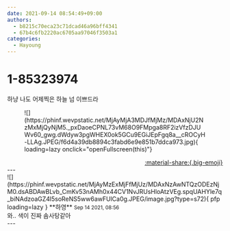 ```yaml
---
date: 2021-09-14 08:54:49+09:00
authors:
  - b8215c70eca23c71dcad46a96bff4341
  - 67b4c6fb2220ac6705aa97046f3503a1
categories:
  - Hayoung
---
```


# 1-85323974

<div class="post-container" markdown="1">
<div class="content-container md-sidebar__scrollwrap" markdown="1">

하냥 나도 어제찍은 하늘 넘 이쁘드라
<figure markdown="1">
![](https://phinf.wevpstatic.net/MjAyMjA3MDJfMjMz/MDAxNjU2NzMxMjQyNjM5._pxDaoeCPNL73vM68O9FMpga8RF2izVfzDJUWv60_gwg.dWdyw3pgWHEX0ok5GCu9EGiJEpFgq8a__cROCyH-LLAg.JPEG/f6d4a39db8894c3fabd6e9e851b7ddca973.jpg){ loading=lazy onclick="openFullscreen(this)"}
</figure>


</div>
</div>

<div style="text-align: right;" markdown="1">
<a href="https://weverse.io/fromis9/fanpost/1-85323974" style="text-align: right;">:material-share:{.big-emoji}</a>
</div>
---

<div class="comments-container md-sidebar__scrollwrap" markdown="1">
<div class="comment" markdown="1">
<div class='id-container' markdown="1">
![](https://phinf.wevpstatic.net/MjAyMzExMjFfMjUz/MDAxNzAwNTQzODEzNjM0.dsABDAwBLvb_CmKv53nAMh0x44CV1NvJRUsHloAtzVEg.spqUAHYle7q_biNAdzoaGZ4l5soReNS5ww6awFUlCa0g.JPEG/image.jpg?type=s72){ pfp loading=lazy }
**<span class="artist">하영</span>** <small>Sep 14 2021, 08:56</small><br>
</div>
<div class='comment-body' markdown="1">
와.. 색이 진짜 솜사탕같아
</div>
</div>
</div>
---
